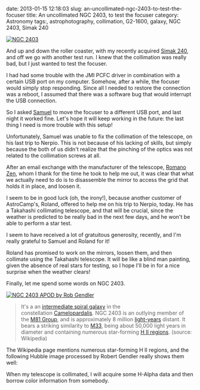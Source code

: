 date: 2013-01-15 12:18:03
slug: an-uncollimated-ngc-2403-to-test-the-focuser
title: An uncollimated NGC 2403, to test the focuser
category: Astronomy
tags:, astrophotography, collimation, G2-1600, galaxy, NGC 2403, Simak 240

[![][1]][1]

And up and down the roller coaster, with my recently acquired [Simak
240](http://www.iovene.com/874/), and off we go with another test run. I knew
that the collimation was really bad, but I just wanted to test the focuser.

I had had some trouble with the JMI PCFC driver in combination with a certain
USB port on my computer. Somehow, after a while, the focuser would simply stop
responding. Since all I needed to restore the connection was a reboot, I
assumed that there was a software bug that would interrupt the USB connection.

So I asked [Samuel](http://astrobin.com/users/samueldl/) to move the focuser to
a different USB port, and last night it worked fine. Let's hope it will keep
working in the future: the last thing I need is more trouble with this setup!

Unfortunately, Samuel was unable to fix the collimation of the telescope, on
his last trip to Nerpio. This is not because of his lacking of skills, but
simply because the both of us didn't realize that the pinching of the optics
was not related to the collimation screws at all.

After an email exchange with the manufacturer of the telescope, [Romano
Zen](http://www.costruzioniottichezen.com/), whom I thank for the time he took
to help me out, it was clear that what we actually need to do is to disassemble
the mirror to access the grid that holds it in place, and loosen it.

I seem to be in good luck (oh, the irony!), because another customer of
AstroCamp's, Roland, offered to help me on his trip to Nerpio, today. He has a
Takahashi collimating telescope, and that will be crucial, since the weather is
predicted to be really bad in the next few days, and he won't be able to
perform a star test.

I seem to have received a lot of gratuitous generosity, recently, and I'm
really grateful to Samuel and Roland for it!

Roland has promised to work on the mirrors, loosen them, and then collimate
using the Takahashi telescope. It will be like a blind man painting, given the
absence of real stars for testing, so I hope I'll be in for a nice surprise
when the weather clears!

Finally, let me spend some words on NGC 2403.

[![][2]][2]

> It's a an [intermediate spiral
> galaxy](http://en.wikipedia.org/wiki/Intermediate_spiral_galaxy) in the
> constellation [Camelopardalis](http://en.wikipedia.org/wiki/Camelopardalis).
> NGC 2403 is an outlying member of the [M81
> Group](http://en.wikipedia.org/wiki/M81_Group), and is approximately 8
> million [light-years](http://en.wikipedia.org/wiki/Light-year) distant. It
> bears a striking similarity
> to [M33](http://en.wikipedia.org/wiki/Messier_33), being about 50,000 light
> years in diameter and containing numerous star-forming [H II
> regions](http://en.wikipedia.org/wiki/H_II_region). (source: Wikipedia)

The Wikipedia page mentions numerous star-forming H II regions, and the
following Hubble image processed by Robert Gendler really shows them well:

When my telescope is collimated, I will acquire some H-Alpha data and then
borrow color information from somebody.

[1]: |filename|/images/2013_uncollimated_ngc2403.jpg "NGC 2403"
[2]: |filename|/images/2013_ngc2403_apod_gendler.jpg "NGC 2403 APOD by Rob Gendler"
